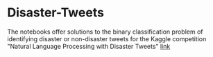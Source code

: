 # Disaster-Tweets

The notebooks offer solutions to the binary classification problem of identifying disaster or non-disaster tweets for the Kaggle competition "Natural Language Processing with Disaster Tweets"
[link](https://www.kaggle.com/competitions/nlp-getting-started)
